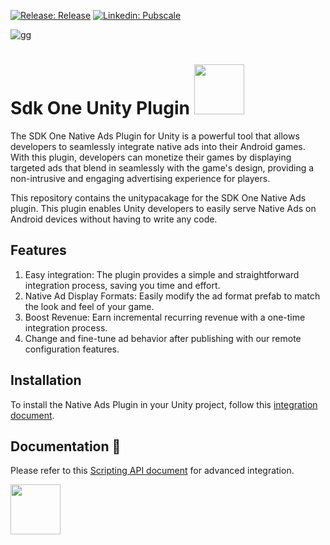 [![Release: Release](https://img.shields.io/github/v/release/GreedyGame/sdkone-unity_native_ads_plugin?style=flat-square)](https://github.com/GreedyGame/sdkone-unity_native_ads_plugin/releases/latest)
[![Linkedin: Pubscale](https://img.shields.io/badge/-Pubscale-blue?style=flat-square&logo=Linkedin&logoColor=white&link=https://in.linkedin.com/company/pubscale)](https://in.linkedin.com/company/pubscale)

![gg](https://github.com/GreedyGame/sdkone-unity_native_ads_plugin/assets/98257601/bf6b9642-a71d-4b85-8e91-b130fbc02eb2)

# Sdk One Unity Plugin <img align='centre' src="https://media.giphy.com/media/eLU5DifuOkjPtShwwW/giphy.gif" width="80">
The SDK One Native Ads Plugin for Unity is a powerful tool that allows developers to seamlessly integrate native ads into their Android games. With this plugin, developers can monetize their games by displaying targeted ads that blend in seamlessly with the game's design, providing a non-intrusive and engaging advertising experience for players.

This repository contains the unitypacakage for the SDK One Native Ads plugin. This plugin enables Unity developers to easily serve Native Ads on Android devices without having to write any code.

## Features
1. Easy integration: The plugin provides a simple and straightforward integration process, saving you time and effort.
2. Native Ad Display Formats: Easily modify the ad format prefab to match the look and feel of your game.
3. Boost Revenue: Earn incremental recurring revenue with a one-time integration process.
4. Change and fine-tune ad behavior after publishing with our remote configuration features.

## Installation
To install the Native Ads Plugin in your Unity project, follow this [integration document](https://greedygame.github.io/sdkone-unity_native_ads_plugin/).

## Documentation 📓
Please refer to this [Scripting API document](https://github.com/GreedyGame/sdkone-unity_native_ads_plugin/wiki) for advanced integration.

<img align='centre' src="https://media.giphy.com/media/hqU2KkjW5bE2v2Z7Q2/giphy.gif" width="80">
